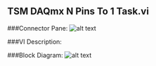 ## **TSM DAQmx N Pins To 1 Task.vi**
###Connector Pane:
![alt text](/Instrument%20Control/DAQmx/Pin%20Map/TSM%20DAQmx%20N%20Pins%20To%201%20Task.vic.png "TSM DAQmx N Pins To 1 Task.vi connector pane")

###VI Description:


###Block Diagram:
![alt text](/Instrument%20Control/DAQmx/Pin%20Map/TSM%20DAQmx%20N%20Pins%20To%201%20Task.vid.png "TSM DAQmx N Pins To 1 Task.vi block diagram")

